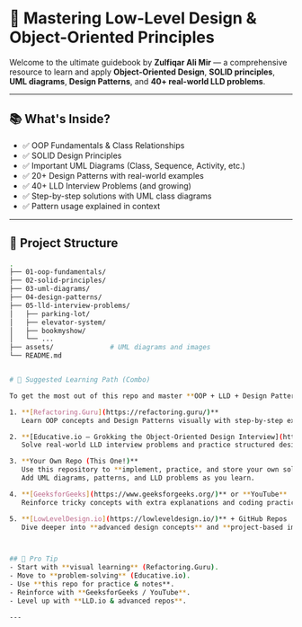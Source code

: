 # 🧠 Mastering Low-Level Design & Object-Oriented Principles

Welcome to the ultimate guidebook by **Zulfiqar Ali Mir** — a comprehensive resource to learn and apply **Object-Oriented Design**, **SOLID principles**, **UML diagrams**, **Design Patterns**, and **40+ real-world LLD problems**.

---

## 📚 What's Inside?

- ✅ OOP Fundamentals & Class Relationships  
- ✅ SOLID Design Principles  
- ✅ Important UML Diagrams (Class, Sequence, Activity, etc.)  
- ✅ 20+ Design Patterns with real-world examples  
- ✅ 40+ LLD Interview Problems (and growing)  
- ✅ Step-by-step solutions with UML class diagrams  
- ✅ Pattern usage explained in context  

---

## 📌 Project Structure

```bash
.
├── 01-oop-fundamentals/
├── 02-solid-principles/
├── 03-uml-diagrams/
├── 04-design-patterns/
├── 05-lld-interview-problems/
│   ├── parking-lot/
│   ├── elevator-system/
│   ├── bookmyshow/
│   └── ...
├── assets/              # UML diagrams and images
└── README.md


# 🔁 Suggested Learning Path (Combo)

To get the most out of this repo and master **OOP + LLD + Design Patterns**, follow this structured path:

1. **[Refactoring.Guru](https://refactoring.guru/)**  
   Learn OOP concepts and Design Patterns visually with step-by-step examples.

2. **[Educative.io – Grokking the Object-Oriented Design Interview](https://www.educative.io/courses/grokking-the-object-oriented-design-interview)**  
   Solve real-world LLD interview problems and practice structured design thinking.

3. **Your Own Repo (This One!)**  
   Use this repository to **implement, practice, and store your own solutions**.  
   Add UML diagrams, patterns, and LLD problems as you learn.

4. **[GeeksforGeeks](https://www.geeksforgeeks.org/)** or **YouTube**  
   Reinforce tricky concepts with extra explanations and coding practice.

5. **[LowLevelDesign.io](https://lowleveldesign.io/)** + GitHub Repos  
   Dive deeper into **advanced design concepts** and **project-based implementations**.



## 🧭 Pro Tip
- Start with **visual learning** (Refactoring.Guru).  
- Move to **problem-solving** (Educative.io).  
- Use **this repo for practice & notes**.  
- Reinforce with **GeeksforGeeks / YouTube**.  
- Level up with **LLD.io & advanced repos**.

---
